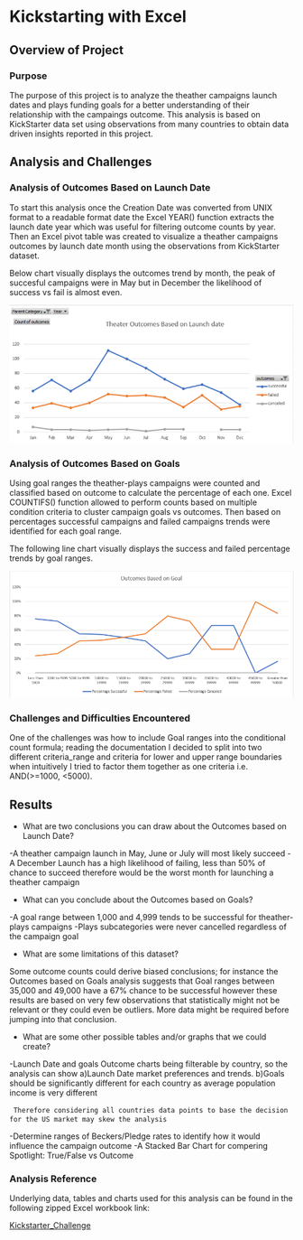 # Kickstarting with Excel

## Overview of Project
### Purpose

The purpose of this project is to analyze the theather campaigns launch dates and plays funding goals for a better understanding of their relationship with the campaings outcome. This analysis is based on KickStarter data set using observations from many countries to obtain data driven insights reported in this project. 

## Analysis and Challenges

### Analysis of Outcomes Based on Launch Date


To start this analysis once the Creation Date was converted from UNIX format to a readable format date the Excel YEAR() function extracts the launch date year which was useful for filtering outcome counts by year. Then an Excel pivot table was created to visualize a theather campaigns outcomes by launch date month using the observations from KickStarter dataset.

Below chart visually displays the outcomes trend by month, the peak of succesful campaigns were in May but in December the likelihood of success vs fail is almost even. 

![Theater_Outcomes_vs_Launch](https://github.com/Mejikano/Module-1-Challenge-KickStarter-Analysis/blob/main/Resources/Theater_Outcomes_vs_Launch.PNG)


### Analysis of Outcomes Based on Goals


Using goal ranges the theather-plays campaigns were counted and classified based on outcome to calculate the percentage of each one. Excel COUNTIFS() function allowed to perform counts based on multiple condition criteria to cluster campaign goals vs outcomes. Then based on percentages successful campaigns and failed campaigns trends were identified for each goal range.

The following line chart visually displays the success and failed percentage trends by goal ranges. 

![Outcomes_vs_Goals](https://github.com/Mejikano/Module-1-Challenge-KickStarter-Analysis/blob/main/Resources/Outcomes_vs_Goals.PNG)

### Challenges and Difficulties Encountered

One of the challenges was how to include Goal ranges into the conditional count formula; reading the documentation I decided to split into two different criteria_range and criteria for lower and upper range boundaries when intuitively I tried to factor them together as one criteria i.e. AND(>=1000, <5000).

## Results


- What are two conclusions you can draw about the Outcomes based on Launch Date?

-A theather campaign launch in May, June or July will most likely succeed
-A December Launch has a high likelihood of failing, less than 50% of chance to succeed therefore would be the worst month for launching a theather campaign 

- What can you conclude about the Outcomes based on Goals?

-A goal range between 1,000 and 4,999 tends to be successful for theather-plays campaigns 
-Plays subcategories were never cancelled regardless of the campaign goal 

- What are some limitations of this dataset?

Some outcome counts could derive biased conclusions; for instance the Outcomes based on Goals analysis suggests that Goal ranges between 35,000 and 49,000 have a 67% chance to be successful however these results are based on very few observations that statistically might not be relevant or they could even be outliers. More data might be required before jumping into that conclusion.



- What are some other possible tables and/or graphs that we could create?

-Launch Date and goals Outcome charts being filterable by country, so the analysis can show 
     a)Launch Date  market preferences and trends. 
     b)Goals should be significantly different for each country as average population income is very different 
     
     Therefore considering all countries data points to base the decision for the US market may skew the analysis 
        
-Determine ranges of Beckers/Pledge rates to identify how it would influence the campaign outcome
-A Stacked Bar Chart for compering Spotlight: True/False vs Outcome

### Analysis Reference
Underlying data, tables and charts used for this analysis can be found in the following zipped Excel workbook link:

[Kickstarter_Challenge](https://github.com/Mejikano/Module-1-Challenge-KickStarter-Analysis/blob/main/Kickstarter_Challenge.zip)

